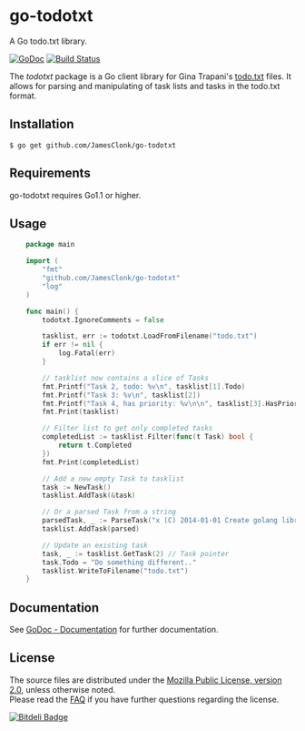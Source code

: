 go-todotxt
==========

A Go todo.txt library.  

[![GoDoc](https://godoc.org/github.com/JamesClonk/go-todotxt?status.png)](https://godoc.org/github.com/JamesClonk/go-todotxt) [![Build Status](https://travis-ci.org/JamesClonk/go-todotxt.png?branch=master)](https://travis-ci.org/JamesClonk/go-todotxt)

The *todotxt* package is a Go client library for Gina Trapani's [todo.txt](https://github.com/ginatrapani/todo.txt-cli/) files.
It allows for parsing and manipulating of task lists and tasks in the todo.txt format.

## Installation

	$ go get github.com/JamesClonk/go-todotxt

## Requirements

go-todotxt requires Go1.1 or higher.

## Usage

```go
	package main

	import (
		"fmt"
		"github.com/JamesClonk/go-todotxt"
		"log"
	)

	func main() {
		todotxt.IgnoreComments = false

		tasklist, err := todotxt.LoadFromFilename("todo.txt")
		if err != nil {
			log.Fatal(err)
		}

		// tasklist now contains a slice of Tasks
		fmt.Printf("Task 2, todo: %v\n", tasklist[1].Todo)
		fmt.Printf("Task 3: %v\n", tasklist[2])
		fmt.Printf("Task 4, has priority: %v\n\n", tasklist[3].HasPriority())
		fmt.Print(tasklist)

		// Filter list to get only completed tasks
		completedList := tasklist.Filter(func(t Task) bool {
			return t.Completed 
		})
		fmt.Print(completedList)

		// Add a new empty Task to tasklist
		task := NewTask()
		tasklist.AddTask(&task)

		// Or a parsed Task from a string
		parsedTask, _ := ParseTask("x (C) 2014-01-01 Create golang library documentation @Go +go-todotxt due:2014-01-12")
		tasklist.AddTask(parsed)

		// Update an existing task
		task, _ := tasklist.GetTask(2) // Task pointer
		task.Todo = "Do something different.."
		tasklist.WriteToFilename("todo.txt")
	}
```

## Documentation

See [GoDoc - Documentation](https://godoc.org/github.com/JamesClonk/go-todotxt) for further documentation.

## License

The source files are distributed under the [Mozilla Public License, version 2.0](http://mozilla.org/MPL/2.0/), unless otherwise noted.  
Please read the [FAQ](http://www.mozilla.org/MPL/2.0/FAQ.html) if you have further questions regarding the license. 


[![Bitdeli Badge](https://d2weczhvl823v0.cloudfront.net/JamesClonk/go-todotxt/trend.png)](https://bitdeli.com/free "Bitdeli Badge")

